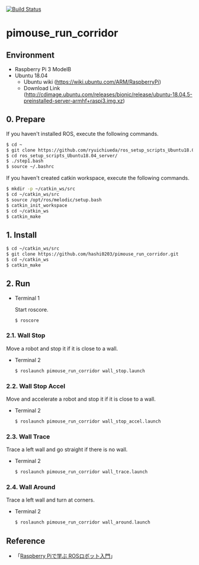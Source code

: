 [![Build Status](https://travis-ci.com/hashi0203/pimouse_run_corridor.svg?branch=main)](https://travis-ci.com/hashi0203/pimouse_run_corridor)

# pimouse_run_corridor

## Environment

- Raspberry Pi 3 ModelB
- Ubuntu 18.04
    - Ubuntu wiki (https://wiki.ubuntu.com/ARM/RaspberryPi)
    - Download Link (http://cdimage.ubuntu.com/releases/bionic/release/ubuntu-18.04.5-preinstalled-server-armhf+raspi3.img.xz)

## 0. Prepare

If you haven't installed ROS, execute the following commands.

```bash
$ cd ~
$ git clone https://github.com/ryuichiueda/ros_setup_scripts_Ubuntu18.04_server
$ cd ros_setup_scripts_Ubuntu18.04_server/
$ ./step1.bash
$ source ~/.bashrc
```

If you haven't created catkin workspace, execute the following commands.

```bash
$ mkdir -p ~/catkin_ws/src
$ cd ~/catkin_ws/src
$ source /opt/ros/melodic/setup.bash
$ catkin_init_workspace
$ cd ~/catkin_ws
$ catkin_make
```

## 1. Install

```bash
$ cd ~/catkin_ws/src
$ git clone https://github.com/hashi0203/pimouse_run_corridor.git
$ cd ~/catkin_ws
$ catkin_make
```

## 2. Run

- Terminal 1

    Start roscore.

    ```bash
    $ roscore
    ```

### 2.1. Wall Stop

Move a robot and stop it if it is close to a wall.

- Terminal 2

    ```bash
    $ roslaunch pimouse_run_corridor wall_stop.launch
    ```

### 2.2. Wall Stop Accel

Move and accelerate a robot and stop it if it is close to a wall.

- Terminal 2

    ```bash
    $ roslaunch pimouse_run_corridor wall_stop_accel.launch
    ```

### 2.3. Wall Trace

Trace a left wall and go straight if there is no wall.

- Terminal 2

    ```bash
    $ roslaunch pimouse_run_corridor wall_trace.launch
    ```

### 2.4. Wall Around

Trace a left wall and turn at corners.

- Terminal 2

    ```bash
    $ roslaunch pimouse_run_corridor wall_around.launch
    ```

## Reference

- 「[Raspberry Piで学ぶ ROSロボット入門](https://github.com/ryuichiueda/raspimouse_book_info)」